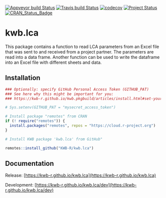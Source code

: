 [![Appveyor build Status](https://ci.appveyor.com/api/projects/status/snnfalgr0g25dx15/branch/master?svg=true)](https://ci.appveyor.com/project/KWB-R/kwb-lca/branch/master)
[![Travis build Status](https://travis-ci.org/KWB-R/kwb.lca.svg?branch=master)](https://travis-ci.org/KWB-R/kwb.lca)
[![codecov](https://codecov.io/github/KWB-R/kwb.lca/branch/master/graphs/badge.svg)](https://codecov.io/github/KWB-R/kwb.lca)
[![Project Status](https://img.shields.io/badge/lifecycle-experimental-orange.svg)](https://www.tidyverse.org/lifecycle/#experimental)
[![CRAN_Status_Badge](https://www.r-pkg.org/badges/version/kwb.lca)]()

# kwb.lca

This package contains a function to read LCA parameters from an Excel 
file that was sent to and received from a project partner. The parameters 
are read into a data frame. Another function can be used to write the dataframe into an Excel file with different sheets and data.

## Installation

```r
### Optionally: specify GitHub Personal Access Token (GITHUB_PAT)
### See here why this might be important for you:
### https://kwb-r.github.io/kwb.pkgbuild/articles/install.html#set-your-github_pat

# Sys.setenv(GITHUB_PAT = "mysecret_access_token")

# Install package "remotes" from CRAN
if (! require("remotes")) {
  install.packages("remotes", repos = "https://cloud.r-project.org")
}

# Install KWB package 'kwb.lca' from GitHub"

remotes::install_github("KWB-R/kwb.lca")
```

## Documentation

Release: [https://kwb-r.github.io/kwb.lca](https://kwb-r.github.io/kwb.lca)

Development: [https://kwb-r.github.io/kwb.lca/dev](https://kwb-r.github.io/kwb.lca/dev)
